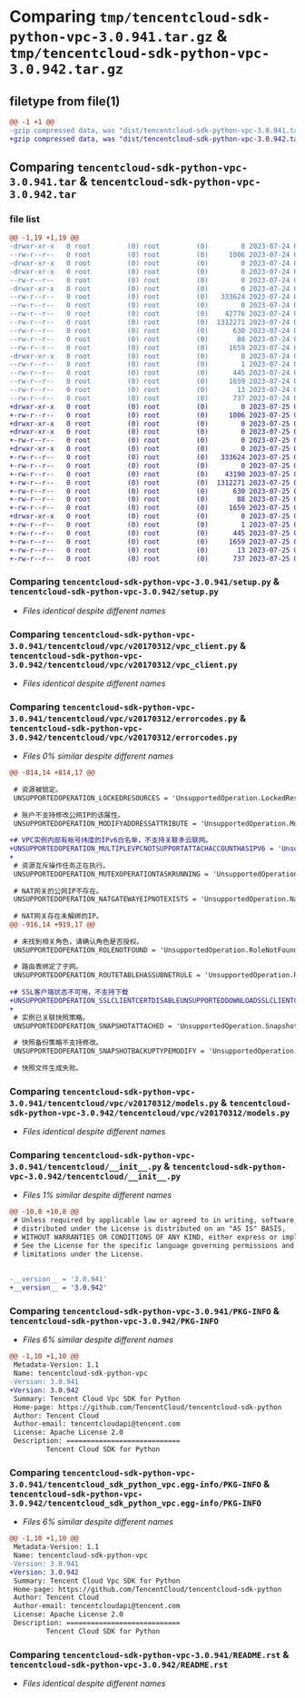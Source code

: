 # Comparing `tmp/tencentcloud-sdk-python-vpc-3.0.941.tar.gz` & `tmp/tencentcloud-sdk-python-vpc-3.0.942.tar.gz`

## filetype from file(1)

```diff
@@ -1 +1 @@
-gzip compressed data, was "dist/tencentcloud-sdk-python-vpc-3.0.941.tar", last modified: Mon Jul 24 00:47:56 2023, max compression
+gzip compressed data, was "dist/tencentcloud-sdk-python-vpc-3.0.942.tar", last modified: Tue Jul 25 04:29:43 2023, max compression
```

## Comparing `tencentcloud-sdk-python-vpc-3.0.941.tar` & `tencentcloud-sdk-python-vpc-3.0.942.tar`

### file list

```diff
@@ -1,19 +1,19 @@
-drwxr-xr-x   0 root         (0) root         (0)        0 2023-07-24 00:47:56.000000 tencentcloud-sdk-python-vpc-3.0.941/
--rw-r--r--   0 root         (0) root         (0)     1006 2023-07-24 00:47:56.000000 tencentcloud-sdk-python-vpc-3.0.941/setup.py
-drwxr-xr-x   0 root         (0) root         (0)        0 2023-07-24 00:47:56.000000 tencentcloud-sdk-python-vpc-3.0.941/tencentcloud/
-drwxr-xr-x   0 root         (0) root         (0)        0 2023-07-24 00:47:56.000000 tencentcloud-sdk-python-vpc-3.0.941/tencentcloud/vpc/
--rw-r--r--   0 root         (0) root         (0)        0 2023-07-24 00:47:56.000000 tencentcloud-sdk-python-vpc-3.0.941/tencentcloud/vpc/__init__.py
-drwxr-xr-x   0 root         (0) root         (0)        0 2023-07-24 00:47:56.000000 tencentcloud-sdk-python-vpc-3.0.941/tencentcloud/vpc/v20170312/
--rw-r--r--   0 root         (0) root         (0)   333624 2023-07-24 00:47:56.000000 tencentcloud-sdk-python-vpc-3.0.941/tencentcloud/vpc/v20170312/vpc_client.py
--rw-r--r--   0 root         (0) root         (0)        0 2023-07-24 00:47:56.000000 tencentcloud-sdk-python-vpc-3.0.941/tencentcloud/vpc/v20170312/__init__.py
--rw-r--r--   0 root         (0) root         (0)    42776 2023-07-24 00:47:56.000000 tencentcloud-sdk-python-vpc-3.0.941/tencentcloud/vpc/v20170312/errorcodes.py
--rw-r--r--   0 root         (0) root         (0)  1312271 2023-07-24 00:47:56.000000 tencentcloud-sdk-python-vpc-3.0.941/tencentcloud/vpc/v20170312/models.py
--rw-r--r--   0 root         (0) root         (0)      630 2023-07-24 00:47:56.000000 tencentcloud-sdk-python-vpc-3.0.941/tencentcloud/__init__.py
--rw-r--r--   0 root         (0) root         (0)       88 2023-07-24 00:47:56.000000 tencentcloud-sdk-python-vpc-3.0.941/setup.cfg
--rw-r--r--   0 root         (0) root         (0)     1659 2023-07-24 00:47:56.000000 tencentcloud-sdk-python-vpc-3.0.941/PKG-INFO
-drwxr-xr-x   0 root         (0) root         (0)        0 2023-07-24 00:47:56.000000 tencentcloud-sdk-python-vpc-3.0.941/tencentcloud_sdk_python_vpc.egg-info/
--rw-r--r--   0 root         (0) root         (0)        1 2023-07-24 00:47:56.000000 tencentcloud-sdk-python-vpc-3.0.941/tencentcloud_sdk_python_vpc.egg-info/dependency_links.txt
--rw-r--r--   0 root         (0) root         (0)      445 2023-07-24 00:47:56.000000 tencentcloud-sdk-python-vpc-3.0.941/tencentcloud_sdk_python_vpc.egg-info/SOURCES.txt
--rw-r--r--   0 root         (0) root         (0)     1659 2023-07-24 00:47:56.000000 tencentcloud-sdk-python-vpc-3.0.941/tencentcloud_sdk_python_vpc.egg-info/PKG-INFO
--rw-r--r--   0 root         (0) root         (0)       13 2023-07-24 00:47:56.000000 tencentcloud-sdk-python-vpc-3.0.941/tencentcloud_sdk_python_vpc.egg-info/top_level.txt
--rw-r--r--   0 root         (0) root         (0)      737 2023-07-24 00:47:56.000000 tencentcloud-sdk-python-vpc-3.0.941/README.rst
+drwxr-xr-x   0 root         (0) root         (0)        0 2023-07-25 04:29:43.000000 tencentcloud-sdk-python-vpc-3.0.942/
+-rw-r--r--   0 root         (0) root         (0)     1006 2023-07-25 04:29:43.000000 tencentcloud-sdk-python-vpc-3.0.942/setup.py
+drwxr-xr-x   0 root         (0) root         (0)        0 2023-07-25 04:29:43.000000 tencentcloud-sdk-python-vpc-3.0.942/tencentcloud/
+drwxr-xr-x   0 root         (0) root         (0)        0 2023-07-25 04:29:43.000000 tencentcloud-sdk-python-vpc-3.0.942/tencentcloud/vpc/
+-rw-r--r--   0 root         (0) root         (0)        0 2023-07-25 04:29:43.000000 tencentcloud-sdk-python-vpc-3.0.942/tencentcloud/vpc/__init__.py
+drwxr-xr-x   0 root         (0) root         (0)        0 2023-07-25 04:29:43.000000 tencentcloud-sdk-python-vpc-3.0.942/tencentcloud/vpc/v20170312/
+-rw-r--r--   0 root         (0) root         (0)   333624 2023-07-25 04:29:43.000000 tencentcloud-sdk-python-vpc-3.0.942/tencentcloud/vpc/v20170312/vpc_client.py
+-rw-r--r--   0 root         (0) root         (0)        0 2023-07-25 04:29:43.000000 tencentcloud-sdk-python-vpc-3.0.942/tencentcloud/vpc/v20170312/__init__.py
+-rw-r--r--   0 root         (0) root         (0)    43190 2023-07-25 04:29:43.000000 tencentcloud-sdk-python-vpc-3.0.942/tencentcloud/vpc/v20170312/errorcodes.py
+-rw-r--r--   0 root         (0) root         (0)  1312271 2023-07-25 04:29:43.000000 tencentcloud-sdk-python-vpc-3.0.942/tencentcloud/vpc/v20170312/models.py
+-rw-r--r--   0 root         (0) root         (0)      630 2023-07-25 04:29:43.000000 tencentcloud-sdk-python-vpc-3.0.942/tencentcloud/__init__.py
+-rw-r--r--   0 root         (0) root         (0)       88 2023-07-25 04:29:43.000000 tencentcloud-sdk-python-vpc-3.0.942/setup.cfg
+-rw-r--r--   0 root         (0) root         (0)     1659 2023-07-25 04:29:43.000000 tencentcloud-sdk-python-vpc-3.0.942/PKG-INFO
+drwxr-xr-x   0 root         (0) root         (0)        0 2023-07-25 04:29:43.000000 tencentcloud-sdk-python-vpc-3.0.942/tencentcloud_sdk_python_vpc.egg-info/
+-rw-r--r--   0 root         (0) root         (0)        1 2023-07-25 04:29:43.000000 tencentcloud-sdk-python-vpc-3.0.942/tencentcloud_sdk_python_vpc.egg-info/dependency_links.txt
+-rw-r--r--   0 root         (0) root         (0)      445 2023-07-25 04:29:43.000000 tencentcloud-sdk-python-vpc-3.0.942/tencentcloud_sdk_python_vpc.egg-info/SOURCES.txt
+-rw-r--r--   0 root         (0) root         (0)     1659 2023-07-25 04:29:43.000000 tencentcloud-sdk-python-vpc-3.0.942/tencentcloud_sdk_python_vpc.egg-info/PKG-INFO
+-rw-r--r--   0 root         (0) root         (0)       13 2023-07-25 04:29:43.000000 tencentcloud-sdk-python-vpc-3.0.942/tencentcloud_sdk_python_vpc.egg-info/top_level.txt
+-rw-r--r--   0 root         (0) root         (0)      737 2023-07-25 04:29:43.000000 tencentcloud-sdk-python-vpc-3.0.942/README.rst
```

### Comparing `tencentcloud-sdk-python-vpc-3.0.941/setup.py` & `tencentcloud-sdk-python-vpc-3.0.942/setup.py`

 * *Files identical despite different names*

### Comparing `tencentcloud-sdk-python-vpc-3.0.941/tencentcloud/vpc/v20170312/vpc_client.py` & `tencentcloud-sdk-python-vpc-3.0.942/tencentcloud/vpc/v20170312/vpc_client.py`

 * *Files identical despite different names*

### Comparing `tencentcloud-sdk-python-vpc-3.0.941/tencentcloud/vpc/v20170312/errorcodes.py` & `tencentcloud-sdk-python-vpc-3.0.942/tencentcloud/vpc/v20170312/errorcodes.py`

 * *Files 0% similar despite different names*

```diff
@@ -814,14 +814,17 @@
 
 # 资源被锁定。
 UNSUPPORTEDOPERATION_LOCKEDRESOURCES = 'UnsupportedOperation.LockedResources'
 
 # 账户不支持修改公网IP的该属性。
 UNSUPPORTEDOPERATION_MODIFYADDRESSATTRIBUTE = 'UnsupportedOperation.ModifyAddressAttribute'
 
+# VPC实例内部有帐号纬度的IPv6白名单，不支持关联多云联网。
+UNSUPPORTEDOPERATION_MULTIPLEVPCNOTSUPPORTATTACHACCOUNTHASIPV6 = 'UnsupportedOperation.MultipleVpcNotSupportAttachAccountHasIpv6'
+
 # 资源互斥操作任务正在执行。
 UNSUPPORTEDOPERATION_MUTEXOPERATIONTASKRUNNING = 'UnsupportedOperation.MutexOperationTaskRunning'
 
 # NAT网关的公网IP不存在。
 UNSUPPORTEDOPERATION_NATGATEWAYEIPNOTEXISTS = 'UnsupportedOperation.NatGatewayEipNotExists'
 
 # NAT网关存在未解绑的IP。
@@ -916,14 +919,17 @@
 
 # 未找到相关角色，请确认角色是否授权。
 UNSUPPORTEDOPERATION_ROLENOTFOUND = 'UnsupportedOperation.RoleNotFound'
 
 # 路由表绑定了子网。
 UNSUPPORTEDOPERATION_ROUTETABLEHASSUBNETRULE = 'UnsupportedOperation.RouteTableHasSubnetRule'
 
+# SSL客户端状态不可用，不支持下载
+UNSUPPORTEDOPERATION_SSLCLIENTCERTDISABLEUNSUPPORTEDDOWNLOADSSLCLIENTCERT = 'UnsupportedOperation.SSLClientCertDisableUnsupportedDownloadSSLClientCert'
+
 # 实例已关联快照策略。
 UNSUPPORTEDOPERATION_SNAPSHOTATTACHED = 'UnsupportedOperation.SnapshotAttached'
 
 # 快照备份策略不支持修改。
 UNSUPPORTEDOPERATION_SNAPSHOTBACKUPTYPEMODIFY = 'UnsupportedOperation.SnapshotBackupTypeModify'
 
 # 快照文件生成失败。
```

### Comparing `tencentcloud-sdk-python-vpc-3.0.941/tencentcloud/vpc/v20170312/models.py` & `tencentcloud-sdk-python-vpc-3.0.942/tencentcloud/vpc/v20170312/models.py`

 * *Files identical despite different names*

### Comparing `tencentcloud-sdk-python-vpc-3.0.941/tencentcloud/__init__.py` & `tencentcloud-sdk-python-vpc-3.0.942/tencentcloud/__init__.py`

 * *Files 1% similar despite different names*

```diff
@@ -10,8 +10,8 @@
 # Unless required by applicable law or agreed to in writing, software
 # distributed under the License is distributed on an "AS IS" BASIS,
 # WITHOUT WARRANTIES OR CONDITIONS OF ANY KIND, either express or implied.
 # See the License for the specific language governing permissions and
 # limitations under the License.
 
 
-__version__ = '3.0.941'
+__version__ = '3.0.942'
```

### Comparing `tencentcloud-sdk-python-vpc-3.0.941/PKG-INFO` & `tencentcloud-sdk-python-vpc-3.0.942/PKG-INFO`

 * *Files 6% similar despite different names*

```diff
@@ -1,10 +1,10 @@
 Metadata-Version: 1.1
 Name: tencentcloud-sdk-python-vpc
-Version: 3.0.941
+Version: 3.0.942
 Summary: Tencent Cloud Vpc SDK for Python
 Home-page: https://github.com/TencentCloud/tencentcloud-sdk-python
 Author: Tencent Cloud
 Author-email: tencentcloudapi@tencent.com
 License: Apache License 2.0
 Description: ============================
         Tencent Cloud SDK for Python
```

### Comparing `tencentcloud-sdk-python-vpc-3.0.941/tencentcloud_sdk_python_vpc.egg-info/PKG-INFO` & `tencentcloud-sdk-python-vpc-3.0.942/tencentcloud_sdk_python_vpc.egg-info/PKG-INFO`

 * *Files 6% similar despite different names*

```diff
@@ -1,10 +1,10 @@
 Metadata-Version: 1.1
 Name: tencentcloud-sdk-python-vpc
-Version: 3.0.941
+Version: 3.0.942
 Summary: Tencent Cloud Vpc SDK for Python
 Home-page: https://github.com/TencentCloud/tencentcloud-sdk-python
 Author: Tencent Cloud
 Author-email: tencentcloudapi@tencent.com
 License: Apache License 2.0
 Description: ============================
         Tencent Cloud SDK for Python
```

### Comparing `tencentcloud-sdk-python-vpc-3.0.941/README.rst` & `tencentcloud-sdk-python-vpc-3.0.942/README.rst`

 * *Files identical despite different names*

